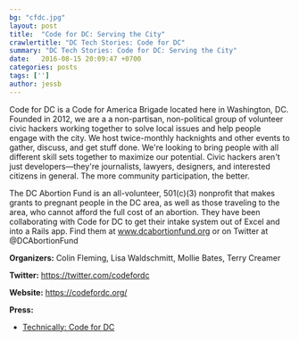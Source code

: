 ```yaml
---
bg: "cfdc.jpg"
layout: post
title:  "Code for DC: Serving the City"
crawlertitle: "DC Tech Stories: Code for DC"
summary: "DC Tech Stories: Code for DC: Serving the City"
date:   2016-08-15 20:09:47 +0700
categories: posts
tags: ['']
author: jessb
---
```

<script src="https://www.buzzsprout.com/108546/542274-code-for-dc-serving-the-city.js?player=small" type="text/javascript" charset="utf-8"></script>
<p class="no-margin">Code for DC is a Code for America Brigade located here in Washington, DC. Founded in 2012, we are a a non-partisan, non-political group of volunteer civic hackers working together to solve local issues and help people engage with the city. We host twice-monthly hacknights and other events to gather, discuss, and get stuff done.  We're looking to bring people with all different skill sets together to maximize our potential. Civic hackers aren't just developers—they're journalists, lawyers, designers, and interested citizens in general. The more community participation, the better.</p>

<p class="no-margin">The DC Abortion Fund is an all-volunteer, 501(c)(3) nonprofit that makes grants to pregnant people in the DC area, as well as those traveling to the area, who cannot afford the full cost of an abortion. They have been collaborating with Code for DC to get their intake system out of Excel and into a Rails app. Find them at <a href="http://dcabortionfund.org/">www.dcabortionfund.org</a> or on Twitter at @DCAbortionFund</p>


<p><strong>Organizers:</strong> Colin Fleming, Lisa Waldschmitt, Mollie Bates, Terry Creamer</p>
<p><strong>Twitter:</strong> <a href="https://twitter.com/codefordc ">https://twitter.com/codefordc </a></p> 
<p><strong>Website:</strong> <a href="https://codefordc.org/  ">https://codefordc.org/ </a></p>
<p><strong>Press:</strong>
    <ul class="no-bullets">
    <li><a class="red"  href="https://technical.ly/dc/2015/09/23/code-for-dc-tackling-civic-problems-goes-way-beyond-code-get-involved/ ">Technically: Code for DC</a></li>
    </ul> 
</p>
